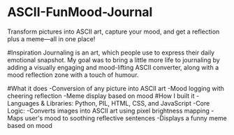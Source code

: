 # ASCII-FunMood-Journal
Transform pictures into ASCII art, capture your mood, and get a reflection plus a meme—all in one place!

#Inspiration
Journaling is an art, which people use to express their daily emotional snapshot. My goal was to bring a little more life to journaling by adding a visually engaging and mood-lifting ASCII converter, along with a mood reflection zone with a touch of humour.

#What it does
-Conversion of any picture into ASCII art
-Mood logging with cheering reflection
-Meme display based on mood
#How I built it
-Languages & Libraries: Python, PIL, HTML, CSS, and JavaScript
-Core Logic:
  -Converts images into ASCII art using pixel brightness mapping
  -Maps user's mood to soothing reflective sentences
  -Displays a funny meme based on mood
